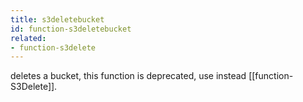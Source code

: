 ```yaml
---
title: s3deletebucket
id: function-s3deletebucket
related:
- function-s3delete
---
```


deletes a bucket, this function is deprecated, use instead [[function-S3Delete]].
